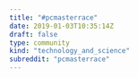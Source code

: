 ```yaml
---
title: "#pcmasterrace"
date: 2019-01-03T10:35:14Z
draft: false
type: community
kind: "technology_and_science"
subreddit: "pcmasterrace"
---
```

